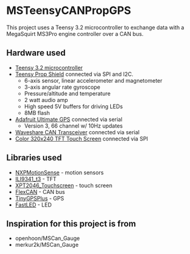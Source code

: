 # MSTeensyCANPropGPS
This project uses a Teensy 3.2 microcontroller to exchange data with a MegaSquirt MS3Pro engine controller over a CAN bus.

## Hardware used
* [Teensy 3.2 microcontroller](https://www.pjrc.com/store/teensy32.html)
* [Teensy Prop Shield](https://www.pjrc.com/store/prop_shield.html) connected via SPI and I2C.
  * 6-axis sensor, linear accelerometer and magnetometer
  * 3-axis angular rate gyroscope
  * Pressure/altitude and temperature
  * 2 watt audio amp
  * High speed 5V buffers for driving LEDs
  * 8MB flash
* [Adafruit Ultimate GPS](http://www.adafruit.com/products/746) connected via serial
  * Version 3, 66 channel w/ 10Hz updates
* [Waveshare CAN Transceiver](https://www.waveshare.com/sn65hvd230-can-board.htm) connected via serial
* [Color 320x240 TFT Touch Screen](https://www.pjrc.com/store/display_ili9341_touch.html) connected via SPI

## Libraries used
* [NXPMotionSense](https://github.com/PaulStoffregen/NXPMotionSense) - motion sensors
* [ILI9341_t3](https://github.com/PaulStoffregen/ILI9341_t3) - TFT
* [XPT2046_Touchscreen](https://github.com/PaulStoffregen/XPT2046_Touchscreen) - touch screen
* [FlexCAN](https://github.com/teachop/FlexCAN_Library) - CAN bus
* [TinyGPSPlus](https://github.com/mikalhart/TinyGPSPlus) - GPS
* [FastLED](https://github.com/FastLED/FastLED) - LED

## Inspiration for this project is from 
* openhoon/MSCan_Gauge
* merkur2k/MSCan_Gauge
